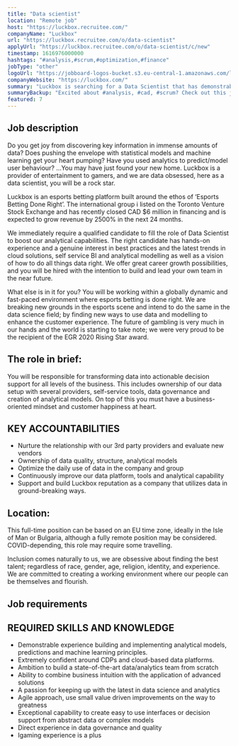 ```yaml
---
title: "Data scientist"
location: "Remote job"
host: "https://luckbox.recruitee.com/"
companyName: "Luckbox"
url: "https://luckbox.recruitee.com/o/data-scientist"
applyUrl: "https://luckbox.recruitee.com/o/data-scientist/c/new"
timestamp: 1616976000000
hashtags: "#analysis,#scrum,#optimization,#finance"
jobType: "other"
logoUrl: "https://jobboard-logos-bucket.s3.eu-central-1.amazonaws.com/luckbox"
companyWebsite: "https://luckbox.com/"
summary: "Luckbox is searching for a Data Scientist that has demonstrable experience building and implementing analytical models, predictions and machine learning principles."
summaryBackup: "Excited about #analysis, #cad, #scrum? Check out this job post!"
featured: 7
---
```



## Job description

Do you get joy from discovering key information in immense amounts of data? Does pushing the envelope with statistical models and machine learning get your heart pumping? Have you used analytics to predict/model user behaviour? …You may have just found your new home. Luckbox is a provider of entertainment to gamers, and we are data obsessed, here as a data scientist, you will be a rock star.

Luckbox is an esports betting platform built around the ethos of ‘Esports Betting Done Right’. The international group i listed on the Toronto Venture Stock Exchange and has recently closed CAD $6 million in financing and is expected to grow revenue by 2500% in the next 24 months.

We immediately require a qualified candidate to fill the role of Data Scientist to boost our analytical capabilities. The right candidate has hands-on experience and a genuine interest in best practices and the latest trends in cloud solutions, self service BI and analytical modelling as well as a vision of how to do all things data right. We offer great career growth possibilities, and you will be hired with the intention to build and lead your own team in the near future.

What else is in it for you? You will be working within a globally dynamic and fast-paced environment where esports betting is done right. We are breaking new grounds in the esports scene and intend to do the same in the data science field; by finding new ways to use data and modelling to enhance the customer experience. The future of gambling is very much in our hands and the world is starting to take note; we were very proud to be the recipient of the EGR 2020 Rising Star award.

## The role in brief:

You will be responsible for transforming data into actionable decision support for all levels of the business. This includes ownership of our data setup with several providers, self-service tools, data governance and creation of analytical models. On top of this you must have a business-oriented mindset and customer happiness at heart.

## KEY ACCOUNTABILITIES

*   Nurture the relationship with our 3rd party providers and evaluate new vendors
*   Ownership of data quality, structure, analytical models
*   Optimize the daily use of data in the company and group
*   Continuously improve our data platform, tools and analytical capability
*   Support and build Luckbox reputation as a company that utilizes data in ground-breaking ways.

## Location:

This full-time position can be based on an EU time zone, ideally in the Isle of Man or Bulgaria, although a fully remote position may be considered. COVID-depending, this role may require some travelling.

Inclusion comes naturally to us, we are obsessive about finding the best talent; regardless of race, gender, age, religion, identity, and experience. We are committed to creating a working environment where our people can be themselves and flourish.

## Job requirements

## REQUIRED SKILLS AND KNOWLEDGE

*   Demonstrable experience building and implementing analytical models, predictions and machine learning principles.
*   Extremely confident around CDPs and cloud-based data platforms.
*   Ambition to build a state-of-the-art data/analytics team from scratch
*   Ability to combine business intuition with the application of advanced solutions
*   A passion for keeping up with the latest in data science and analytics
*   Agile approach, use small value driven improvements on the way to greatness
*   Exceptional capability to create easy to use interfaces or decision support from abstract data or complex models
*   Direct experience in data governance and quality
*   Igaming experience is a plus
